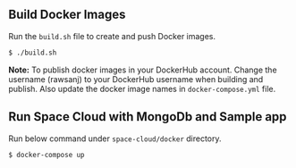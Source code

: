 
## Build Docker Images

Run the `build.sh` file to create and push Docker images.

```bash
$ ./build.sh
```

**Note:** To publish docker images in your DockerHub account. Change the username (rawsanj) to your DockerHub username when building and publish.
Also update the docker image names in `docker-compose.yml` file.

## Run Space Cloud with MongoDb and Sample app

Run below command under `space-cloud/docker` directory.

```bash
$ docker-compose up
``` 

